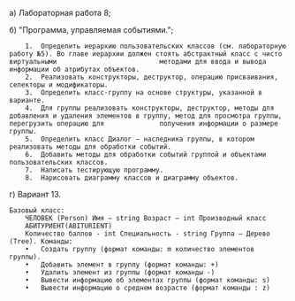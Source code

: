 а) Лабораторная работа 8;

б) "Программа, управляемая событиями.";

        1.	Определить иерархию пользовательских классов (см. лабораторную работу №5). Во главе иерархии должен стоять абстрактный класс с чисто виртуальными                          методами для ввода и вывода информации об атрибутах объектов.
        2.	Реализовать конструкторы, деструктор, операцию присваивания, селекторы и модификаторы.
        3.	Определить класс-группу на основе структуры, указанной в варианте.
        4.	Для группы реализовать конструкторы, деструктор, методы для добавления и удаления элементов в группу, метод для просмотра группы, перегрузить операцию для              получения информации о размере группы.
        5.	Определить класс Диалог – наследника группы, в котором реализовать методы для обработки событий.
        6.	Добавить методы для обработки событий группой и объектами пользовательских классов.
        7.	Написать тестирующую программу.
        8.	Нарисовать диаграмму классов и диаграмму объектов.


г) Вариант 13.
  
    Базовый класс:
        ЧЕЛОВЕК (Person) Имя – string Возраст – int Производный класс
        АБИТУРИЕНТ(ABITURIENT)
        Количество баллов - int Специальность - string Группа – Дерево (Tree). Команды:
        •	Создать группу (формат команды: m количество элементов группы).
        •	Добавить элемент в группу (формат команды: +)
        •	Удалить элемент из группы (формат команды -)
        •	Вывести информацию об элементах группы (формат команды: s)
        •	Вывести информацию о среднем возрасте (формат команды : z)
